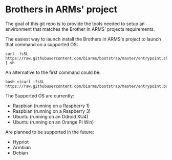 # Brothers in ARMs' project

The goal of this git repo is to provide the tools needed to setup an environment that matches the Brother In ARMS' projects requirements.

The easiest way to launch install the Brothers In ARMS's project to launch that command on a supported OS:
```
curl -fsSL https://raw.githubusercontent.com/biarms/bootstrap/master/entrypoint.sh | sh
```
An alternative to the first command could be:
```
bash <(curl -fsSL https://raw.githubusercontent.com/biarms/bootstrap/master/entrypoint.bash)
```

The Supported OS are currently:
- Raspbian (running on a Raspberry 1)
- Raspbian (running on a Raspberry 3)
- Ubuntu (running on an Odroid XU4)
- Ubuntu (running on an Orange PI Win)

Are planned to be supported in the future:
- Hypriot
- Armbian
- Debian